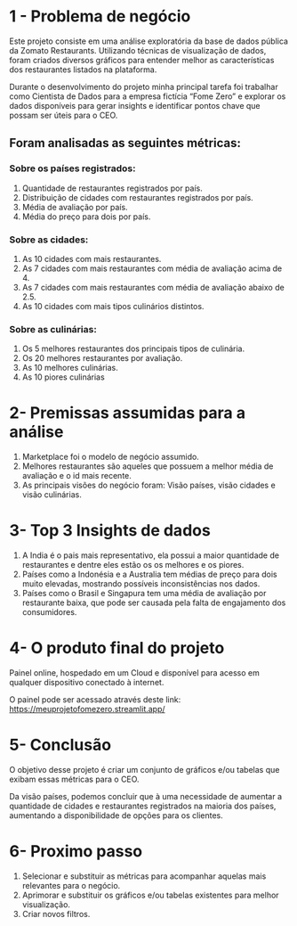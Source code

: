 
# 1 - Problema de negócio

Este projeto consiste em uma análise exploratória da base de dados pública da Zomato Restaurants. Utilizando técnicas de visualização de dados, foram criados diversos gráficos  para entender melhor as características dos restaurantes listados na plataforma.

Durante o desenvolvimento do projeto minha principal tarefa foi trabalhar como Cientista de Dados para a empresa fictícia “Fome Zero” e explorar os dados disponíveis para gerar insights e identificar pontos chave que possam ser úteis para o CEO. 

## Foram analisadas as seguintes métricas:

### Sobre os países registrados:

1. Quantidade de restaurantes registrados por país.
2. Distribuição de cidades com restaurantes registrados por país.
3. Média de avaliação por país.
4. Média do preço para dois por país.

### Sobre as cidades:

1. As 10 cidades com mais restaurantes.
2. As 7 cidades com mais restaurantes com média de avaliação acima de 4.
3. As 7 cidades com mais restaurantes com média de avaliação abaixo de 2.5.
4. As 10 cidades com mais tipos culinários distintos.

### Sobre as culinárias:

1. Os 5 melhores restaurantes dos principais tipos de culinária.
2. Os 20 melhores restaurantes por avaliação.
3. As 10 melhores culinárias.
4. As 10 piores culinárias 


# 2- Premissas assumidas para a análise

1. Marketplace foi o modelo de negócio assumido.
2. Melhores restaurantes são aqueles que possuem a melhor média de avaliação e o id mais recente.
3. As principais visões do negócio foram: Visão países, visão cidades e visão culinárias.

# 3- Top 3 Insights de dados

1. A India é o pais mais representativo, ela possui a maior quantidade de restaurantes e dentre eles estão os os melhores e os piores.
2. Países como a Indonésia e a Australia tem médias de preço para dois muito elevadas, mostrando possíveis inconsistências nos dados.
3. Países como o Brasil e Singapura tem uma média de avaliação por restaurante baixa, que pode ser causada pela falta de engajamento dos consumidores.

# 4- O produto final do projeto

Painel online, hospedado em um Cloud e disponível para acesso em qualquer dispositivo conectado à internet.

O painel pode ser acessado através deste link: https://meuprojetofomezero.streamlit.app/

# 5- Conclusão

O objetivo desse projeto é criar um conjunto de gráficos e/ou tabelas que exibam essas métricas para o CEO.

Da visão países, podemos concluir que à uma necessidade de aumentar a quantidade de cidades e restaurantes registrados na maioria dos países, aumentando a disponibilidade de opções para os clientes.

# 6- Proximo passo

1. Selecionar e substituir as métricas para acompanhar aquelas mais relevantes para o negócio.
2. Aprimorar e substituir os gráficos e/ou tabelas existentes para melhor visualização.
3. Criar novos filtros.
